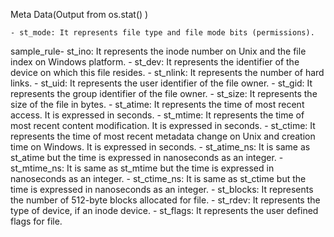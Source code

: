 Meta Data(Output from os.stat() )

    - st_mode: It represents file type and file mode bits (permissions).
sample_rule- st_ino: It represents the inode number on Unix and the file index on Windows platform.
    - st_dev: It represents the identifier of the device on which this file resides.
    - st_nlink: It represents the number of hard links.
    - st_uid: It represents the user identifier of the file owner.
    - st_gid: It represents the group identifier of the file owner.
    - st_size: It represents the size of the file in bytes.
    - st_atime: It represents the time of most recent access. It is expressed in seconds.
    - st_mtime: It represents the time of most recent content modification. It is expressed in seconds.
    - st_ctime: It represents the time of most recent metadata change on Unix and creation time on Windows. It is expressed in seconds.
    - st_atime_ns: It is same as st_atime but the time is expressed in nanoseconds as an integer.
    - st_mtime_ns: It is same as st_mtime but the time is expressed in nanoseconds as an integer.
    - st_ctime_ns: It is same as st_ctime but the time is expressed in nanoseconds as an integer.
    - st_blocks: It represents the number of 512-byte blocks allocated for file.
    - st_rdev: It represents the type of device, if an inode device.
    - st_flags: It represents the user defined flags for file.

